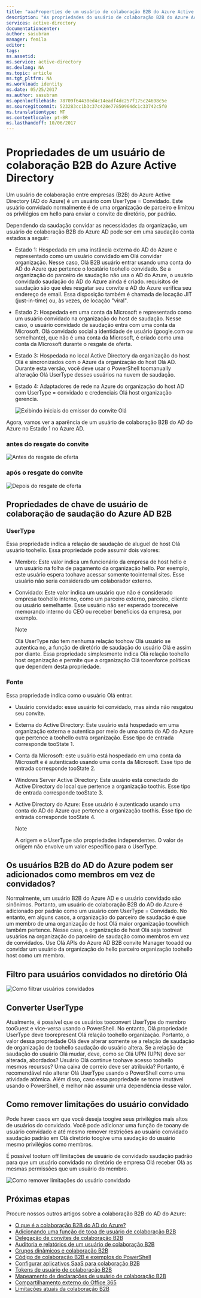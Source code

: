 ```yaml
---
title: "aaaProperties de um usuário de colaboração B2B do Azure Active Directory | Microsoft Docs"
description: "As propriedades do usuário de colaboração B2B do Azure Active Directory podem ser configuradas"
services: active-directory
documentationcenter: 
author: sasubram
manager: femila
editor: 
tags: 
ms.assetid: 
ms.service: active-directory
ms.devlang: NA
ms.topic: article
ms.tgt_pltfrm: NA
ms.workload: identity
ms.date: 05/25/2017
ms.author: sasubram
ms.openlocfilehash: 78709f64430ed4c14eadf4dc257f175c24698c5e
ms.sourcegitcommit: 523283cc1b3c37c428e77850964dc1c33742c5f0
ms.translationtype: MT
ms.contentlocale: pt-BR
ms.lasthandoff: 10/06/2017
---
```

# <a name="properties-of-an-azure-active-directory-b2b-collaboration-user"></a>Propriedades de um usuário de colaboração B2B do Azure Active Directory

Um usuário de colaboração entre empresas (B2B) do Azure Active Directory (AD do Azure) é um usuário com UserType = Convidado. Este usuário convidado normalmente é de uma organização de parceiro e limitou os privilégios em hello para enviar o convite de diretório, por padrão.

Dependendo da saudação convidar as necessidades da organização, um usuário de colaboração B2B do Azure AD pode ser em uma saudação conta estados a seguir:

- Estado 1: Hospedada em uma instância externa do AD do Azure e representado como um usuário convidado em Olá convidar organização. Nesse caso, Olá B2B usuário entrar usando uma conta do AD do Azure que pertence o locatário toohello convidado. Se a organização do parceiro de saudação não usa o AD do Azure, o usuário convidado saudação do AD do Azure ainda é criado. requisitos de saudação são que eles resgatar seu convite e AD do Azure verifica seu endereço de email. Essa disposição também é chamada de locação JIT (just-in-time) ou, às vezes, de locação "viral".

- Estado 2: Hospedada em uma conta da Microsoft e representado como um usuário convidado na organização do host de saudação. Nesse caso, o usuário convidado de saudação entra com uma conta da Microsoft. Olá convidado social a identidade de usuário (google.com ou semelhante), que não é uma conta da Microsoft, é criado como uma conta da Microsoft durante o resgate de oferta.

- Estado 3: Hospedada no local Active Directory da organização do host Olá e sincronizados com o Azure da organização do host Olá AD. Durante esta versão, você deve usar o PowerShell toomanually alteração Olá UserType desses usuários na nuvem de saudação.

- Estado 4: Adaptadores de rede na Azure do organização do host AD com UserType = convidado e credenciais Olá host organização gerencia.

  ![Exibindo iniciais do emissor do convite Olá](media/active-directory-b2b-user-properties/redemption-diagram.png)


Agora, vamos ver a aparência de um usuário de colaboração B2B do AD do Azure no Estado 1 no Azure AD.

### <a name="before-invitation-redemption"></a>antes do resgate do convite

![Antes do resgate de oferta](media/active-directory-b2b-user-properties/before-redemption.png)

### <a name="after-invitation-redemption"></a>após o resgate do convite

![Depois do resgate de oferta](media/active-directory-b2b-user-properties/after-redemption.png)

## <a name="key-properties-of-hello-azure-ad-b2b-collaboration-user"></a>Propriedades de chave de usuário de colaboração de saudação do Azure AD B2B
### <a name="usertype"></a>UserType
Essa propriedade indica a relação de saudação de aluguel de host Olá usuário toohello. Essa propriedade pode assumir dois valores:
- Membro: Este valor indica um funcionário da empresa de host hello e um usuário na folha de pagamento da organização hello. Por exemplo, este usuário espera toohave acessar somente toointernal sites. Esse usuário não seria considerado um colaborador externo.

- Convidado: Este valor indica um usuário que não é considerado empresa toohello interno, como um parceiro externo, parceiro, cliente ou usuário semelhante. Esse usuário não ser esperado tooreceive memorando interno do CEO ou receber benefícios da empresa, por exemplo.

  > [!NOTE]
  > Olá UserType não tem nenhuma relação toohow Olá usuário se autentica no, a função de diretório de saudação do usuário Olá e assim por diante. Essa propriedade simplesmente indica Olá relação toohello host organização e permite que a organização Olá tooenforce políticas que dependem desta propriedade.

### <a name="source"></a>Fonte
Essa propriedade indica como o usuário Olá entrar.

- Usuário convidado: esse usuário foi convidado, mas ainda não resgatou seu convite.

- Externa do Active Directory: Este usuário está hospedado em uma organização externa e autentica por meio de uma conta do AD do Azure que pertence a toohello outra organização. Esse tipo de entrada corresponde tooState 1.

- Conta da Microsoft: este usuário está hospedado em uma conta da Microsoft e é autenticado usando uma conta da Microsoft. Esse tipo de entrada corresponde tooState 2.

- Windows Server Active Directory: Este usuário está conectado do Active Directory do local que pertence a organização toothis. Esse tipo de entrada corresponde tooState 3.

- Active Directory do Azure: Esse usuário é autenticado usando uma conta do AD do Azure que pertence a organização toothis. Esse tipo de entrada corresponde tooState 4.
  > [!NOTE]
  > A origem e o UserType são propriedades independentes. O valor de origem não envolve um valor específico para o UserType.

## <a name="can-azure-ad-b2b-users-be-added-as-members-instead-of-guests"></a>Os usuários B2B do AD do Azure podem ser adicionados como membros em vez de convidados?
Normalmente, um usuário B2B do Azure AD e o usuário convidado são sinônimos. Portanto, um usuário de colaboração B2B do AD do Azure é adicionado por padrão como um usuário com UserType = Convidado. No entanto, em alguns casos, a organização do parceiro de saudação é que um membro de uma organização de host Olá maior organização toowhich também pertence. Nesse caso, a organização de host Olá seja tootreat usuários na organização do parceiro de saudação como membros em vez de convidados. Use Olá APIs do Azure AD B2B convite Manager tooadd ou convidar um usuário da organização do hello parceiro organização toohello host como um membro.

## <a name="filter-for-guest-users-in-hello-directory"></a>Filtro para usuários convidados no diretório Olá

![Como filtrar usuários convidados](media/active-directory-b2b-user-properties/filter-guest-users.png)

## <a name="convert-usertype"></a>Converter UserType
Atualmente, é possível que os usuários tooconvert UserType do membro tooGuest e vice-versa usando o PowerShell. No entanto, Olá propriedade UserType deve toorepresent Olá relação toohello organização. Portanto, o valor dessa propriedade Olá deve alterar somente se a relação de saudação de organização de toohello saudação do usuário altera. Se a relação de saudação do usuário Olá mudar, deve, como se Olá UPN (UPN) deve ser alterada, abordados? Usuário Olá continue toohave acesso toohello mesmos recursos? Uma caixa de correio deve ser atribuída? Portanto, é recomendável não alterar Olá UserType usando o PowerShell como uma atividade atômica. Além disso, caso essa propriedade se torne imutável usando o PowerShell, é melhor não assumir uma dependência desse valor.

## <a name="remove-guest-user-limitations"></a>Como remover limitações do usuário convidado
Pode haver casos em que você deseja toogive seus privilégios mais altos de usuários do convidado. Você pode adicionar uma função de tooany de usuário convidado e até mesmo remover restrições ao usuário convidado saudação padrão em Olá diretório toogive uma saudação do usuário mesmo privilégios como membros.

É possível tooturn off limitações de usuário de convidado saudação padrão para que um usuário convidado no diretório de empresa Olá receber Olá as mesmas permissões que um usuário do membro.

![Como remover limitações do usuário convidado](media/active-directory-b2b-user-properties/remove-guest-limitations.png)

## <a name="next-steps"></a>Próximas etapas

Procure nossos outros artigos sobre a colaboração B2B do AD do Azure:

* [O que é a colaboração B2B do AD do Azure?](active-directory-b2b-what-is-azure-ad-b2b.md)
* [Adicionando uma função de tooa de usuário de colaboração B2B](active-directory-b2b-add-guest-to-role.md)
* [Delegação de convites de colaboração B2B](active-directory-b2b-delegate-invitations.md)
* [Auditoria e relatórios de um usuário de colaboração B2B](active-directory-b2b-auditing-and-reporting.md)
* [Grupos dinâmicos e colaboração B2B](active-directory-b2b-dynamic-groups.md)
* [Código de colaboração B2B e exemplos do PowerShell](active-directory-b2b-code-samples.md)
* [Configurar aplicativos SaaS para colaboração B2B](active-directory-b2b-configure-saas-apps.md)
* [Tokens de usuário de colaboração B2B](active-directory-b2b-user-token.md)
* [Mapeamento de declarações de usuário de colaboração B2B](active-directory-b2b-claims-mapping.md)
* [Compartilhamento externo do Office 365](active-directory-b2b-o365-external-user.md)
* [Limitações atuais da colaboração B2B](active-directory-b2b-current-limitations.md)
